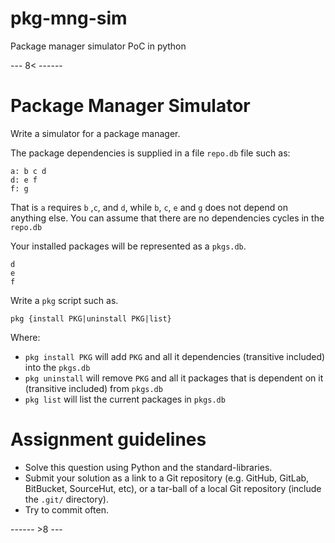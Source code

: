 # pkg-mng-sim
Package manager simulator PoC in python

--- 8< ------

# Package Manager Simulator

Write a simulator for a package manager.

The package dependencies is supplied in a file `repo.db` file such as:

    a: b c d
    d: e f
    f: g

That is `a` requires `b` ,`c`, and `d`, while `b`, `c`, `e` and `g` does not depend on anything else.
You can assume that there are no dependencies cycles in the `repo.db`

Your installed packages will be represented as a `pkgs.db`.

    d
    e
    f

Write a `pkg` script such as.

    pkg {install PKG|uninstall PKG|list}

Where:

- `pkg install PKG` will add `PKG` and all it dependencies (transitive included) into the `pkgs.db`
- `pkg uninstall` will remove `PKG` and all it packages that is dependent on it (transitive included) from `pkgs.db`
- `pkg list` will list the current packages in `pkgs.db`

# Assignment guidelines

- Solve this question using Python and the standard-libraries.
- Submit your solution as a link to a Git repository (e.g. GitHub, GitLab, BitBucket, SourceHut, etc), or a tar-ball of a local Git repository (include the `.git/` directory).
- Try to commit often.

------ >8 ---
